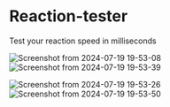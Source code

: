 # Reaction-tester
Test your reaction speed in milliseconds

![Screenshot from 2024-07-19 19-53-08](https://github.com/user-attachments/assets/fa3468a6-ce2a-4b05-bca5-745ef18b3368)![Screenshot from 2024-07-19 19-53-39](https://github.com/user-attachments/assets/305714d4-f2a4-4493-9e86-14f6996ae022)

![Screenshot from 2024-07-19 19-53-26](https://github.com/user-attachments/assets/7dcfed22-1664-4022-8f3c-fe6c7239e78a)![Screenshot from 2024-07-19 19-53-50](https://github.com/user-attachments/assets/cc8678d4-1b21-414f-8828-fb259eef3ebc)

